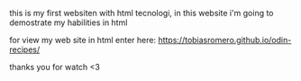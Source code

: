 this is my first websiten with html tecnologi, in this website i'm going to demostrate my habilities in html 

for view my web site in html enter here:
https://tobiasromero.github.io/odin-recipes/

thanks you for watch <3
